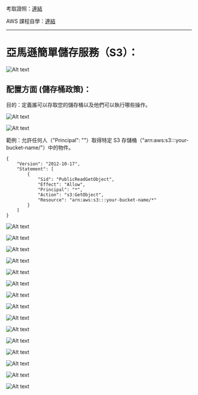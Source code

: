 考取證照：[連結](https://www.bilibili.com/video/BV1hJ411U7vd?p=1&vd_source=f74a220251f63c0d2381f8c51b2cbdee)

AWS 課程自學：[連結](https://explore.skillbuilder.aws/learn/home)

---
# 亞馬遜簡單儲存服務（S3）：


![Alt text](image.png)

## 配置方面 (儲存桶政策)：

目的：定義誰可以存取您的儲存桶以及他們可以執行哪些操作。

![Alt text](image-1.png)

![Alt text](image-2.png)

範例：允許任何人（"Principal": ""）取得特定 S3 存儲桶（"arn:aws:s3:::your-bucket-name/"）中的物件。
```
{
    "Version": "2012-10-17",
    "Statement": [
        {
            "Sid": "PublicReadGetObject",
            "Effect": "Allow",
            "Principal": "*",
            "Action": "s3:GetObject",
            "Resource": "arn:aws:s3:::your-bucket-name/*"
        }
    ]
}
```

![Alt text](image-3.png)

![Alt text](image-4.png)

![Alt text](image-5.png)

![Alt text](image-6.png)

![Alt text](image-7.png)

![Alt text](image-8.png)

![Alt text](image-9.png)

![Alt text](image-10.png)

![Alt text](image-11.png)

![Alt text](image-12.png)

![Alt text](image-13.png)

![Alt text](image-14.png)

![Alt text](image-15.png)

![Alt text](image-16.png)

![Alt text](image-17.png)